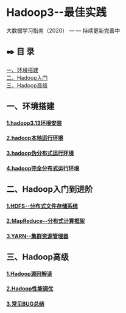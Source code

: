 # Hadoop3--最佳实践
大数据学习指南（2020） — —  持续更新完善中

## :black_nib: 目  录

<nav>
<a href="#一、环境搭建">一、环境搭建</a><br/>
<a href="#二、Hadoop入门">二、Hadoop入门</a><br/>
<a href="https://github.com/bigdata2018/BigData-Hadoop#%E4%B8%89hadoop%E9%AB%98%E7%BA%A7">三、Hadoop高级</a><br/>
</nav>



## 一、环境搭建

#### [1.hadoop3.13环境安装](https://github.com/bigdata2018/BigData/blob/master/notes/installation/Hadoop%20%E5%AE%89%E8%A3%85.md)

#### [2.hadoop本地运行环境](https://github.com/bigdata2018/BigData/blob/master/notes/installation/Hadoop%20%E6%9C%AC%E5%9C%B0%E8%BF%90%E8%A1%8C%E6%A8%A1%E5%BC%8F.md)

#### [3.hadoop伪分布式运行环境](https://github.com/bigdata2018/BigData/blob/master/notes/installation/Hadoop%20%E4%BC%AA%E5%88%86%E5%B8%83%E5%BC%8F%E8%BF%90%E8%A1%8C%E6%A8%A1%E5%BC%8F.md)

#### [4.hadoop完全分布式运行环境](https://github.com/bigdata2018/BigData/blob/master/notes/installation/Hadoop%E5%AE%8C%E5%85%A8%E5%88%86%E5%B8%83%E5%BC%8F%E8%BF%90%E8%A1%8C%E6%A8%A1%E5%BC%8F.md)



## 二、Hadoop入门到进阶

#### [1.HDFS--分布式文件存储系统 ](https://github.com/heibaiying/BigData-Notes/blob/master/notes/Hadoop-HDFS.md)

#### [2.MapReduce--分布式计算框架](https://github.com/heibaiying/BigData-Notes/blob/master/notes/Hadoop-MapReduce.md)

#### [3.YARN--集群资源管理器](https://github.com/heibaiying/BigData-Notes/blob/master/notes/Hadoop-YARN.md)



## 三、Hadoop高级

#### [1.Hadoop源码解读]()

#### [2.Hadoop性能调优]()

#### [3.常见BUG总结]()
